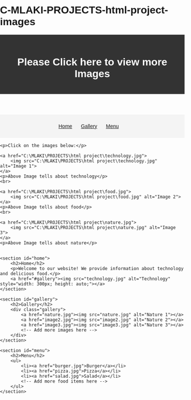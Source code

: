 # C-MLAKI-PROJECTS-html-project-images
<!DOCTYPE html>
<html lang="en">
<head>
    <meta charset="UTF-8">
    <meta name="viewport" content="width=device-width, initial-scale=1.0">
    <title>Images</title>
    <style>
        /* CSS for styling the page */
        body {
            font-family: Arial, sans-serif;
            margin: 0;
            padding: 0;
        }
        header {
            background-color: #333;
            color: #fff;
            padding: 20px;
            text-align: center;
        }
        nav {
            background-color: #f4f4f4;
            padding: 10px;
            text-align: center;
        }
        nav ul {
            list-style-type: none;
            padding: 0;
        }
        nav ul li {
            display: inline;
            margin-right: 20px;
        }
        section {
            padding: 20px;
        }
        .gallery {
            display: grid;
            grid-template-columns: repeat(3, 1fr);
            grid-gap: 20px;
        }
        .gallery img {
            width: 100%;
            height: auto;
        }
    </style>
</head>
<body>
<header>
    <h1>Please Click here to view more Images</h1>
</header>
    <nav>
        <ul>
            <li><a href="#home">Home</a></li>
            <li><a href="#gallery">Gallery</a></li>
            <li><a href="#menu">Menu</a></li>
        </ul>
    </nav>

    <p>Click on the images below:</p>

    <a href="C:\MLAKI\PROJECTS\html project\technology.jpg">
        <img src="C:\MLAKI\PROJECTS\html project\technology.jpg" alt="Image 1">
    </a>
    <p>Above Image tells about technology</p>
    <br>

    <a href="C:\MLAKI\PROJECTS\html project\food.jpg">
        <img src="C:\MLAKI\PROJECTS\html project\food.jpg" alt="Image 2">
    </a>
    <p>Above Image tells about food</p>
    <br>

    <a href="C:\MLAKI\PROJECTS\html project\nature.jpg">
        <img src="C:\MLAKI\PROJECTS\html project\nature.jpg" alt="Image 3">
    </a>
    <p>Above Image tells about nature</p>


    <section id="home">
        <h2>Home</h2>
        <p>Welcome to our website! We provide information about technology and delicious food.</p>
        <a href="#gallery"><img src="technology.jpg" alt="Technology" style="width: 300px; height: auto;"></a>
    </section>

    <section id="gallery">
        <h2>Gallery</h2>
        <div class="gallery">
            <a href="nature.jpg"><img src="nature.jpg" alt="Nature 1"></a>
            <a href="image2.jpg"><img src="image2.jpg" alt="Nature 2"></a>
            <a href="image3.jpg"><img src="image3.jpg" alt="Nature 3"></a>
            <!-- Add more images here -->
        </div>
    </section>

    <section id="menu">
        <h2>Menu</h2>
        <ul>
            <li><a href="burger.jpg">Burger</a></li>
            <li><a href="pizza.jpg">Pizza</a></li>
            <li><a href="salad.jpg">Salad</a></li>
            <!-- Add more food items here -->
        </ul>
    </section>


</body>
</html>
